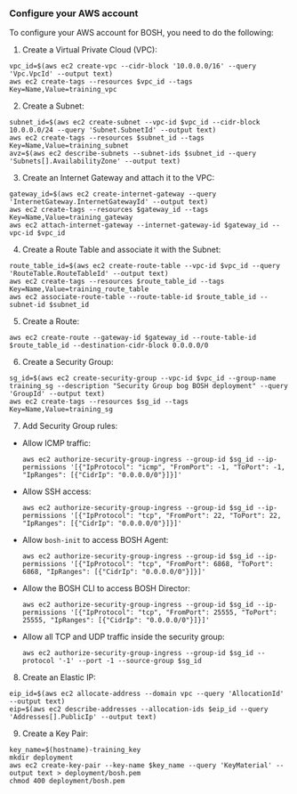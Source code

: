 ### Configure your AWS account

To configure your AWS account for BOSH, you need to do the following:

1. Create a Virtual Private Cloud (VPC):
  ```
  vpc_id=$(aws ec2 create-vpc --cidr-block '10.0.0.0/16' --query 'Vpc.VpcId' --output text)
  aws ec2 create-tags --resources $vpc_id --tags Key=Name,Value=training_vpc
  ```

2. Create a Subnet:
  ```
  subnet_id=$(aws ec2 create-subnet --vpc-id $vpc_id --cidr-block 10.0.0.0/24 --query 'Subnet.SubnetId' --output text)
  aws ec2 create-tags --resources $subnet_id --tags Key=Name,Value=training_subnet
  avz=$(aws ec2 describe-subnets --subnet-ids $subnet_id --query 'Subnets[].AvailabilityZone' --output text)
  ```

3. Create an Internet Gateway and attach it to the VPC:
  ```
  gateway_id=$(aws ec2 create-internet-gateway --query 'InternetGateway.InternetGatewayId' --output text)
  aws ec2 create-tags --resources $gateway_id --tags Key=Name,Value=training_gateway
  aws ec2 attach-internet-gateway --internet-gateway-id $gateway_id --vpc-id $vpc_id
  ```

4. Create a Route Table and associate it with the Subnet:
  ```
  route_table_id=$(aws ec2 create-route-table --vpc-id $vpc_id --query 'RouteTable.RouteTableId' --output text)
  aws ec2 create-tags --resources $route_table_id --tags Key=Name,Value=training_route_table
  aws ec2 associate-route-table --route-table-id $route_table_id --subnet-id $subnet_id
  ```

5. Create a Route:
  ```
  aws ec2 create-route --gateway-id $gateway_id --route-table-id $route_table_id --destination-cidr-block 0.0.0.0/0
  ```

6. Create a Security Group:
  ```
  sg_id=$(aws ec2 create-security-group --vpc-id $vpc_id --group-name training_sg --description "Security Group bog BOSH deployment" --query 'GroupId' --output text)
  aws ec2 create-tags --resources $sg_id --tags Key=Name,Value=training_sg
  ```

7. Add Security Group rules:
  * Allow ICMP traffic:
    ```
    aws ec2 authorize-security-group-ingress --group-id $sg_id --ip-permissions '[{"IpProtocol": "icmp", "FromPort": -1, "ToPort": -1, "IpRanges": [{"CidrIp": "0.0.0.0/0"}]}]'
    ```

  * Allow SSH access:
    ```
    aws ec2 authorize-security-group-ingress --group-id $sg_id --ip-permissions '[{"IpProtocol": "tcp", "FromPort": 22, "ToPort": 22, "IpRanges": [{"CidrIp": "0.0.0.0/0"}]}]'
    ```

  * Allow `bosh-init` to access BOSH Agent:
    ```
    aws ec2 authorize-security-group-ingress --group-id $sg_id --ip-permissions '[{"IpProtocol": "tcp", "FromPort": 6868, "ToPort": 6868, "IpRanges": [{"CidrIp": "0.0.0.0/0"}]}]'
    ```

  * Allow the BOSH CLI to access BOSH Director:
    ```
    aws ec2 authorize-security-group-ingress --group-id $sg_id --ip-permissions '[{"IpProtocol": "tcp", "FromPort": 25555, "ToPort": 25555, "IpRanges": [{"CidrIp": "0.0.0.0/0"}]}]'
    ```

  * Allow all TCP and UDP traffic inside the security group:
    ```
    aws ec2 authorize-security-group-ingress --group-id $sg_id --protocol '-1' --port -1 --source-group $sg_id
    ```

8. Create an Elastic IP:
  ```
  eip_id=$(aws ec2 allocate-address --domain vpc --query 'AllocationId' --output text)
  eip=$(aws ec2 describe-addresses --allocation-ids $eip_id --query 'Addresses[].PublicIp' --output text)
  ```

9. Create a Key Pair:
  ```
  key_name=$(hostname)-training_key
  mkdir deployment
  aws ec2 create-key-pair --key-name $key_name --query 'KeyMaterial' --output text > deployment/bosh.pem
  chmod 400 deployment/bosh.pem
  ```
